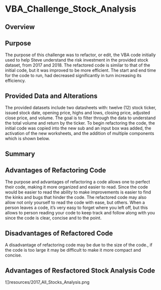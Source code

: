 # VBA_Challenge_Stock_Analysis

## Overview

## Purpose

The purpose of this challenge was to refactor, or edit, the VBA code initially used to help Steve understand the risk investment in the provided stock dataset, from 2017 and 2018. The refactored code is similar to that of the initial code, but it was improved to be more efficient. The start and end time for the code to run, had decreased significantly in turn increasing its efficiency. 

## Provided Data and Alterations

The provided datasets include two datasheets with: twelve (12) stock ticker, issued stock date, opening price, highs and lows, closing price, adjusted close price, and volume. The goal is to filter through the data to understand the total volume and return by the ticker. To begin refactoring the code, the initial code was copied into the new sub and an input box was added, the activation of the new worksheets, and the addition of multiple components which is shown below. 

## Summary

## Advantages of Refactoring Code

The purpose and advantages of refactoring a code allows one to perfect their code, making it more organized and easier to read. Since the code would be easier to read the ability to make improvements is easier to find the kinks and bugs that hinder the code. The refactored code may also allow not only yourself to read the code with ease, but others. When a person leaves a code, it’s very easy to forget where you left off, but this allows to person reading your code to keep track and follow along with you since the code is clear, concise and to the point. 

## Disadvantages of Refactored Code

A disadvantage of refactoring code may be due to the size of the code., if the code is too large it may be difficult to make it more compact and concise.

## Advantages of Resfactored Stock Analysis Code 



![]resources/2017_All_Stocks_Analysis.png
